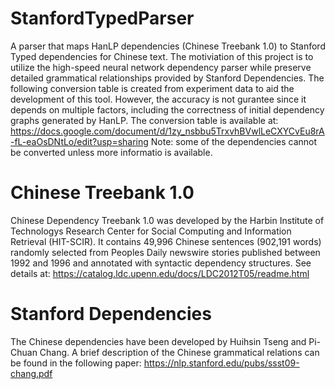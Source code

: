 # StanfordTypedParser
A parser that maps HanLP dependencies (Chinese Treebank 1.0) to Stanford Typed dependencies for Chinese text.
The motiviation of this project is to utilize the high-speed neural network dependency parser while preserve detailed grammatical relationships provided by Stanford Dependencies.
The following conversion table is created from experiment data to aid the development of this tool. However, the accuracy is not gurantee since it depends on multiple factors, including the correctness of initial dependency graphs generated by HanLP.
The conversion table is available at: https://docs.google.com/document/d/1zy_nsbbu5TrxvhBVwlLeCXYCvEu8rA-fL-eaOsDNtLo/edit?usp=sharing
Note: some of the dependencies cannot be converted unless more informatio is available.

# Chinese Treebank 1.0
Chinese Dependency Treebank 1.0 was developed by the Harbin Institute of Technologys Research Center for Social Computing and Information Retrieval (HIT-SCIR). It contains 49,996 Chinese sentences (902,191 words) randomly selected from Peoples Daily newswire stories published between 1992 and 1996 and annotated with syntactic dependency structures.
See details at: https://catalog.ldc.upenn.edu/docs/LDC2012T05/readme.html

# Stanford Dependencies
The Chinese dependencies have been developed by Huihsin Tseng and Pi-Chuan Chang. A brief description of the Chinese grammatical relations can be found in the following paper:
https://nlp.stanford.edu/pubs/ssst09-chang.pdf
